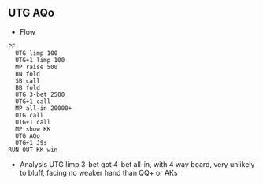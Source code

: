 ## UTG AQo

* Flow

```
PF
  UTG limp 100
  UTG+1 limp 100
  MP raise 500
  BN fold
  SB call
  BB fold
  UTG 3-bet 2500
  UTG+1 call
  MP all-in 20000+
  UTG call
  UTG+1 call
  MP show KK
  UTG AQo
  UTG+1 J9s
RUN OUT KK win
```
* Analysis
UTG limp 3-bet got 4-bet all-in, with 4 way board, very unlikely to bluff, facing no weaker hand than QQ+ or AKs
